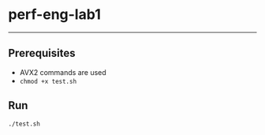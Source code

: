 # perf-eng-lab1

---

## Prerequisites

* AVX2 commands are used
* `chmod +x test.sh`

## Run

```
./test.sh
```